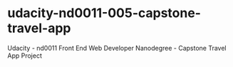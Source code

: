 # udacity-nd0011-005-capstone-travel-app
Udacity - nd0011 Front End Web Developer Nanodegree - Capstone Travel App Project
